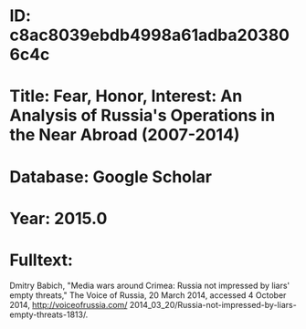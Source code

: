 # ID: c8ac8039ebdb4998a61adba203806c4c
# Title: Fear, Honor, Interest: An Analysis of Russia's Operations in the Near Abroad (2007-2014)
# Database: Google Scholar
# Year: 2015.0
# Fulltext:
Dmitry Babich, "Media wars around Crimea: Russia not impressed by liars' empty threats," The Voice of Russia, 20 March 2014, accessed 4 October 2014, http://voiceofrussia.com/ 2014_03_20/Russia-not-impressed-by-liars-empty-threats-1813/.